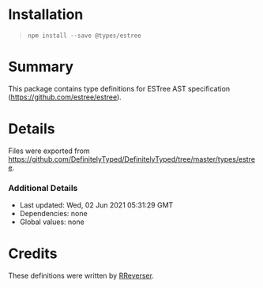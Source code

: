 # Installation
> `npm install --save @types/estree`

# Summary
This package contains type definitions for ESTree AST specification (https://github.com/estree/estree).

# Details
Files were exported from https://github.com/DefinitelyTyped/DefinitelyTyped/tree/master/types/estree.

### Additional Details
 * Last updated: Wed, 02 Jun 2021 05:31:29 GMT
 * Dependencies: none
 * Global values: none

# Credits
These definitions were written by [RReverser](https://github.com/RReverser).
